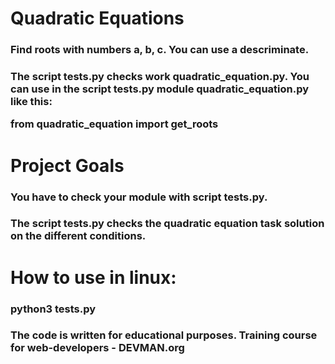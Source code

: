 <h1> Quadratic Equations  </h1>
<h3> Find roots with numbers a, b, c. You can use a descriminate. </h3>
<h3> The script tests.py checks work quadratic_equation.py.
You can use in the script tests.py module quadratic_equation.py like this:

from quadratic_equation import get_roots     </h3>

<h1> Project Goals </h1>
<h3> You have to check your module with script tests.py.</h3>
<h3>  The script tests.py checks the quadratic equation task solution on the different conditions.</h3>

 <h1>How to use in linux:</h1>

<h3> python3 tests.py </h3>

<h3>The code is written for educational purposes. Training course for web-developers - DEVMAN.org</h3>
 
